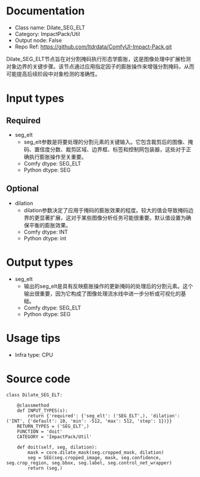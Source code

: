 # Documentation
- Class name: Dilate_SEG_ELT
- Category: ImpactPack/Util
- Output node: False
- Repo Ref: https://github.com/ltdrdata/ComfyUI-Impact-Pack.git

Dilate_SEG_ELT节点旨在对分割掩码执行形态学膨胀，这是图像处理中扩展检测对象边界的关键步骤。该节点通过应用指定因子的膨胀操作来增强分割掩码，从而可能提高后续阶段中对象检测的准确性。

# Input types
## Required
- seg_elt
    - seg_elt参数是将要处理的分割元素的关键输入。它包含裁剪后的图像、掩码、置信度分数、裁剪区域、边界框、标签和控制网包装器，这些对于正确执行膨胀操作至关重要。
    - Comfy dtype: SEG_ELT
    - Python dtype: SEG
## Optional
- dilation
    - dilation参数决定了应用于掩码的膨胀效果的程度。较大的值会导致掩码边界的更显著扩展，这对于某些图像分析任务可能很重要。默认值设置为确保平衡的膨胀效果。
    - Comfy dtype: INT
    - Python dtype: int

# Output types
- seg_elt
    - 输出的seg_elt是具有反映膨胀操作的更新掩码的处理后的分割元素。这个输出很重要，因为它构成了图像处理流水线中进一步分析或可视化的基础。
    - Comfy dtype: SEG_ELT
    - Python dtype: SEG

# Usage tips
- Infra type: CPU

# Source code
```
class Dilate_SEG_ELT:

    @classmethod
    def INPUT_TYPES(s):
        return {'required': {'seg_elt': ('SEG_ELT',), 'dilation': ('INT', {'default': 10, 'min': -512, 'max': 512, 'step': 1})}}
    RETURN_TYPES = ('SEG_ELT',)
    FUNCTION = 'doit'
    CATEGORY = 'ImpactPack/Util'

    def doit(self, seg, dilation):
        mask = core.dilate_mask(seg.cropped_mask, dilation)
        seg = SEG(seg.cropped_image, mask, seg.confidence, seg.crop_region, seg.bbox, seg.label, seg.control_net_wrapper)
        return (seg,)
```